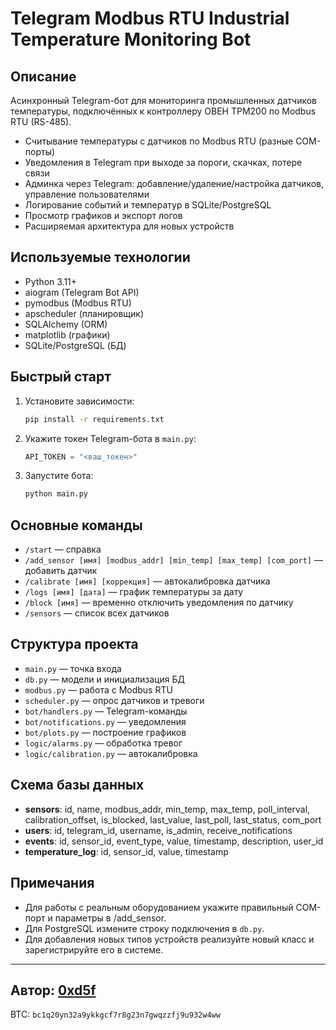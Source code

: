 # Telegram Modbus RTU Industrial Temperature Monitoring Bot

## Описание

Асинхронный Telegram-бот для мониторинга промышленных датчиков температуры, подключённых к контроллеру ОВЕН ТРМ200 по Modbus RTU (RS-485).

- Считывание температуры с датчиков по Modbus RTU (разные COM-порты)
- Уведомления в Telegram при выходе за пороги, скачках, потере связи
- Админка через Telegram: добавление/удаление/настройка датчиков, управление пользователями
- Логирование событий и температур в SQLite/PostgreSQL
- Просмотр графиков и экспорт логов
- Расширяемая архитектура для новых устройств

## Используемые технологии
- Python 3.11+
- aiogram (Telegram Bot API)
- pymodbus (Modbus RTU)
- apscheduler (планировщик)
- SQLAlchemy (ORM)
- matplotlib (графики)
- SQLite/PostgreSQL (БД)

## Быстрый старт

1. Установите зависимости:
   ```sh
   pip install -r requirements.txt
   ```
2. Укажите токен Telegram-бота в `main.py`:
   ```python
   API_TOKEN = "<ваш_токен>"
   ```
3. Запустите бота:
   ```sh
   python main.py
   ```

## Основные команды

- `/start` — справка
- `/add_sensor [имя] [modbus_addr] [min_temp] [max_temp] [com_port]` — добавить датчик
- `/calibrate [имя] [коррекция]` — автокалибровка датчика
- `/logs [имя] [дата]` — график температуры за дату
- `/block [имя]` — временно отключить уведомления по датчику
- `/sensors` — список всех датчиков

## Структура проекта

- `main.py` — точка входа
- `db.py` — модели и инициализация БД
- `modbus.py` — работа с Modbus RTU
- `scheduler.py` — опрос датчиков и тревоги
- `bot/handlers.py` — Telegram-команды
- `bot/notifications.py` — уведомления
- `bot/plots.py` — построение графиков
- `logic/alarms.py` — обработка тревог
- `logic/calibration.py` — автокалибровка

## Схема базы данных

- **sensors**: id, name, modbus_addr, min_temp, max_temp, poll_interval, calibration_offset, is_blocked, last_value, last_poll, last_status, com_port
- **users**: id, telegram_id, username, is_admin, receive_notifications
- **events**: id, sensor_id, event_type, value, timestamp, description, user_id
- **temperature_log**: id, sensor_id, value, timestamp

## Примечания
- Для работы с реальным оборудованием укажите правильный COM-порт и параметры в /add_sensor.
- Для PostgreSQL измените строку подключения в `db.py`.
- Для добавления новых типов устройств реализуйте новый класс и зарегистрируйте его в системе.

---

**Автор:** [0xd5f](https://github.com/0xd5f)
---
BTC: `bc1q20yn32a9ykkgcf7r8g23n7gwqzzfj9u932w4ww`
